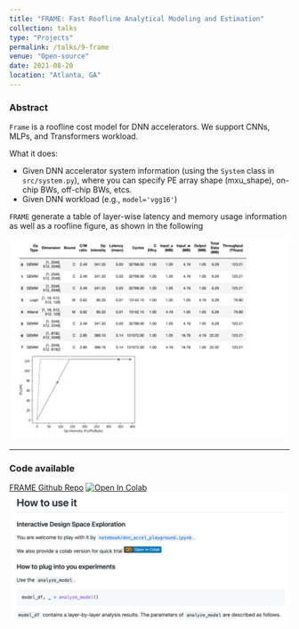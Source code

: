 ```yaml
---
title: "FRAME: Fast Roofline Analytical Modeling and Estimation"
collection: talks
type: "Projects"
permalink: /talks/9-frame
venue: "Open-source"
date: 2021-08-20
location: "Atlanta, GA"
--- 
```

### Abstract
``Frame`` is a roofline cost model for DNN accelerators. We support CNNs, MLPs, and Transformers workload.

What it does:
* Given DNN accelerator system information (using the `System` class in `src/system.py`), where you can specify PE array shape (mxu_shape), on-chip BWs, off-chip BWs, etcs.
* Given DNN workload (e.g., `model='vgg16'`)

``FRAME`` generate a table of layer-wise latency and memory usage information as well as a roofline figure, as shown in the following

![img_9.png](img_9.png)

---
### Code available
[FRAME Github Repo](https://github.com/maestro-project/frame)
[![Open In Colab](https://colab.research.google.com/assets/colab-badge.svg)](https://colab.research.google.com/github/maestro-project/frame/blob/master/notebook/dnn_accel_playground-run-on-colab.ipynb)
[![IMAGE ALT TEXT HERE](img_8.png)](https://github.com/maestro-project/frame)
